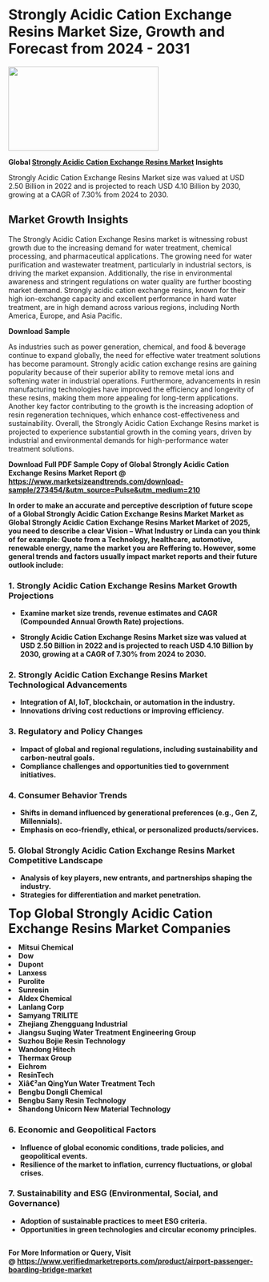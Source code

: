 <H1>Strongly Acidic Cation Exchange Resins Market Size, Growth and Forecast from 2024 - 2031</H1><img class="aligncenter size-medium wp-image-584254" src="https://thirdeyenews.in/wp-content/uploads/2024/09/Global-Market-Research-300x168.jpeg" alt="" width="300" height="168" /><p><strong>Global&nbsp;<a href="https://www.marketsizeandtrends.com/download-sample/273454/&amp;utm_source=Pulse&amp;utm_medium=210">Strongly Acidic Cation Exchange Resins Market</a> Insights</strong></p><p>Strongly Acidic Cation Exchange Resins Market size was valued at USD 2.50 Billion in 2022 and is projected to reach USD 4.10 Billion by 2030, growing at a CAGR of 7.30% from 2024 to 2030.</p><p><h2>Market Growth Insights</h2> <p>The Strongly Acidic Cation Exchange Resins market is witnessing robust growth due to the increasing demand for water treatment, chemical processing, and pharmaceutical applications. The growing need for water purification and wastewater treatment, particularly in industrial sectors, is driving the market expansion. Additionally, the rise in environmental awareness and stringent regulations on water quality are further boosting market demand. Strongly acidic cation exchange resins, known for their high ion-exchange capacity and excellent performance in hard water treatment, are in high demand across various regions, including North America, Europe, and Asia Pacific.</p> <p><strong>Download Sample</strong></p> <p>As industries such as power generation, chemical, and food & beverage continue to expand globally, the need for effective water treatment solutions has become paramount. Strongly acidic cation exchange resins are gaining popularity because of their superior ability to remove metal ions and softening water in industrial operations. Furthermore, advancements in resin manufacturing technologies have improved the efficiency and longevity of these resins, making them more appealing for long-term applications. Another key factor contributing to the growth is the increasing adoption of resin regeneration techniques, which enhance cost-effectiveness and sustainability. Overall, the Strongly Acidic Cation Exchange Resins market is projected to experience substantial growth in the coming years, driven by industrial and environmental demands for high-performance water treatment solutions.</p> <p><strong></p><p><span class=""><strong>Download Full PDF Sample Copy of Global Strongly Acidic Cation Exchange Resins Market Report</strong> @ <a href="https://www.marketsizeandtrends.com/download-sample/273454/&amp;utm_source=Pulse&amp;utm_medium=210" target="_blank">https://www.marketsizeandtrends.com/download-sample/273454/&amp;utm_source=Pulse&amp;utm_medium=210</a></span></p><p>In order to make an accurate and perceptive description of future scope of a Global&nbsp;Strongly Acidic Cation Exchange Resins Market Market as Global&nbsp;Strongly Acidic Cation Exchange Resins Market Market of 2025, you need to describe a clear Vision &ndash; What Industry or Linda can you think of for example: Quote from a Technology, healthcare, automotive, renewable energy, name the market you are Reffering to. However, some general trends and factors usually impact market reports and their future outlook include:</p><h3>1.&nbsp;<strong>Strongly Acidic Cation Exchange Resins Market Growth Projections</strong></h3><ul><li>Examine market size trends, revenue estimates and CAGR (Compounded Annual Growth Rate) projections.</li><li><p>Strongly Acidic Cation Exchange Resins Market size was valued at USD 2.50 Billion in 2022 and is projected to reach USD 4.10 Billion by 2030, growing at a CAGR of 7.30% from 2024 to 2030.</p></li></ul><h3>2.&nbsp;<strong>Strongly Acidic Cation Exchange Resins Market Technological Advancements</strong></h3><ul><li>Integration of AI, IoT, blockchain, or automation in the industry.</li><li>Innovations driving cost reductions or improving efficiency.</li></ul><h3>3.&nbsp;<strong>Regulatory and Policy Changes</strong></h3><ul><li>Impact of global and regional regulations, including sustainability and carbon-neutral goals.</li><li>Compliance challenges and opportunities tied to government initiatives.</li></ul><h3>4.&nbsp;<strong>Consumer Behavior Trends</strong></h3><ul><li>Shifts in demand influenced by generational preferences (e.g., Gen Z, Millennials).</li><li>Emphasis on eco-friendly, ethical, or personalized products/services.</li></ul><h3>5.&nbsp;<strong>Global Strongly Acidic Cation Exchange Resins Market Competitive Landscape</strong></h3><ul><li>Analysis of key players, new entrants, and partnerships shaping the industry.</li><li>Strategies for differentiation and market penetration.</li></ul><p data-pm-slice="1 1 []"><span style="color: inherit; font-family: inherit; font-size: 25px;">Top Global Strongly Acidic Cation Exchange Resins Market Companies</span></p><div class="" data-test-id=""><p><li>Mitsui Chemical</li><li> Dow</li><li> Dupont</li><li> Lanxess</li><li> Purolite</li><li> Sunresin</li><li> Aldex Chemical</li><li> Lanlang Corp</li><li> Samyang TRILITE</li><li> Zhejiang Zhengguang Industrial</li><li> Jiangsu Suqing Water Treatment Engineering Group</li><li> Suzhou Bojie Resin Technology</li><li> Wandong Hitech</li><li> Thermax Group</li><li> Eichrom</li><li> ResinTech</li><li> Xiâ€²an QingYun Water Treatment Tech</li><li> Bengbu Dongli Chemical</li><li> Bengbu Sany Resin Technology</li><li> Shandong Unicorn New Material Technology</li></p></div><h3>6.&nbsp;<strong>Economic and Geopolitical Factors</strong></h3><ul><li>Influence of global economic conditions, trade policies, and geopolitical events.</li><li>Resilience of the market to inflation, currency fluctuations, or global crises.</li></ul><h3>7.&nbsp;<strong>Sustainability and ESG (Environmental, Social, and Governance)</strong></h3><ul><li>Adoption of sustainable practices to meet ESG criteria.</li><li>Opportunities in green technologies and circular economy principles.</li></ul><h2><strong style="font-size: 14px;">For More Information or Query, Visit @&nbsp;</strong><a style="background-color: #ffffff; font-size: 14px;" href="https://www.marketsizeandtrends.com/report/strongly-acidic-cation-exchange-resins-market/" target="_blank">https://www.verifiedmarketreports.com/product/airport-passenger-boarding-bridge-market</a></h2>
